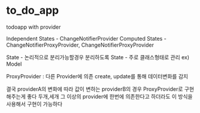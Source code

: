 # to_do_app

todoapp with provider

Independent States - ChangeNotifierProvider
Computed States - ChangeNotifierProxyProvider, ChangeNotifierProxyProvider

State - 논리적으로 분리가능할경우 분리하도록
State - 주로 클래스형태로 관리 ex) Model

ProxyProvider : 다른 Provider에 의존
create, update를 통해 데이터변화를 감지

결국 providerA의 변화에 따라 값이 변하는 providerB의 경우 ProxyProvider로 구현해주는게 좋다
두개,세개 그 이상의 provider에 한번에 의존한다고 하더라도 이 방식을 사용해서 구현이 가능하다
